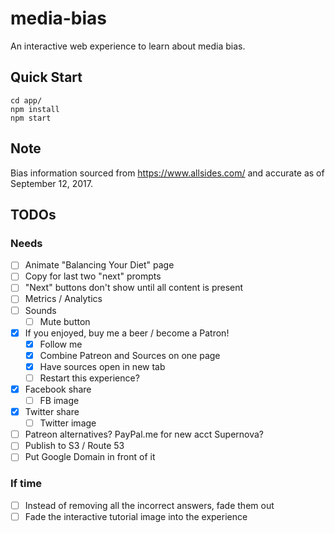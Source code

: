 # media-bias

An interactive web experience to learn about media bias.

## Quick Start

```
cd app/
npm install
npm start
```

## Note

Bias information sourced from https://www.allsides.com/ and accurate
as of September 12, 2017.

## TODOs

### Needs

- [ ] Animate "Balancing Your Diet" page
- [ ] Copy for last two "next" prompts
- [ ] "Next" buttons don't show until all content is present
- [ ] Metrics / Analytics
- [ ] Sounds
  - [ ] Mute button
- [x] If you enjoyed, buy me a beer / become a Patron!
  - [x] Follow me
  - [x] Combine Patreon and Sources on one page
  - [x] Have sources open in new tab
  - [ ] Restart this experience?
- [x] Facebook share
  - [ ] FB image
- [x] Twitter share
  - [ ] Twitter image
- [ ] Patreon alternatives? PayPal.me for new acct Supernova?
- [ ] Publish to S3 / Route 53
- [ ] Put Google Domain in front of it

### If time

- [ ] Instead of removing all the incorrect answers, fade them out
- [ ] Fade the interactive tutorial image into the experience
